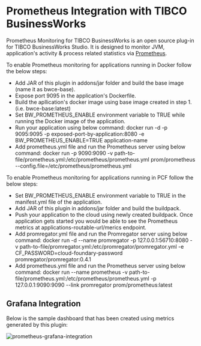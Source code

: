 # Prometheus Integration with TIBCO BusinessWorks

Prometheus Monitoring for TIBCO BusinessWorks is an open source plug-in for TIBCO BusinessWorks Studio. It is designed to monitor JVM, application's activity & process related statistics via [Prometheus](https://prometheus.io).

To enable Prometheus monitoring for applications running in Docker follow the below steps:
* Add JAR of this plugin in addons/jar folder and build the base image (name it as bwce-base).
* Expose port 9095 in the application's Dockerfile.
* Build the apllication's docker image using base image created in step 1. (i.e. bwce-base:latest)
* Set BW_PROMETHEUS_ENABLE environment variable to TRUE while running the Docker image of the application.
* Run your application using below command:
docker run -d -p 9095:9095 -p exposed-port-by-application:8080 -e BW_PROMETHEUS_ENABLE=TRUE application-name
* Add prometheus.yml file and run the Prometheus server using below command:
docker run -p 9090:9090 -v path-to-file/prometheus.yml:/etc/prometheus/prometheus.yml prom/prometheus --config.file=/etc/prometheus/prometheus.yml

To enable Prometheus monitoring for applications running in PCF follow the below steps:
* Set BW_PROMETHEUS_ENABLE environment variable to TRUE in the manifest.yml file of the application.
* Add JAR of this plugin in addons/jar folder and build the buildpack.
* Push your application to the cloud using newly created buildpack. Once application gets started you would be able to see the Prometheus metrics at applications-routable-url/merics endpoint.
* Add promregator.yml file and run the Promregator server using below command:
docker run -d --name promregator -p 127.0.0.1:56710:8080 -v path-to-file/promregator.yml:/etc/promregator/promregator.yml -e CF_PASSWORD=cloud-foundary-password promregator/promregator:0.4.1
* Add prometheus.yml file and run the Prometheus server using below command:
docker run --name prometheus -v path-to-file/prometheus.yml:/etc/prometheus/prometheus.yml -p 127.0.0.1:9090:9090 --link promregator prom/prometheus:latest

## Grafana Integration

Below is the sample dashboard that has been created using metrics generated by this plugin:

![prometheus-grafana-integration](https://user-images.githubusercontent.com/44194609/49129290-25ce8180-f2f5-11e8-80f0-ea54f121cadd.png)
